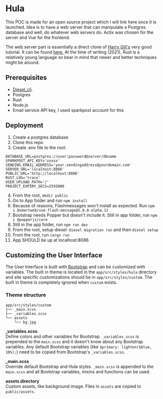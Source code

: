 # Hula

This POC is made for an open source project which I will link here once it is launched. Idea is to have a web server that can manipulate a Postgres database and well, do whatever web servers do. Actix was chosen for the server and Vue for the frontend.

The web server part is essentially a direct clone of [Harry Gill's](https://gill.net.in) very good tutorial. It can be found [here.](https://gill.net.in/posts/auth-microservice-rust-actix-web1.0-diesel-complete-tutorial/) At the time of writing (2021), Rust is a relatively young language so bear in mind that newer and better techniques might be around.

## Prerequisites

- [Diesel_cli](http://diesel.rs/guides/getting-started/).
- Postgres
- Rust
- Node.js
- Email service API key, I used sparkpost account for this

## Deployment

1. Create a postgres database
2. Clone this repo
3. Create .env file to the root:
```
DATABASE_URL=postgres://user:password@server/dbname
SPARKPOST_API_KEY='xxxxx'
SENDING_EMAIL_ADDRESS='your.sendingaddress@yourdomain.com'
SERVER_URL='localhost:8086'
PUBLIC_URL='http://localhost:8086'
RUST_LOG='trace'
USER_UPLOAD_PATH='/'
PROJECT_EXPIRY_SECS=2592000
```
4. From the root, `mkdir public`
5. Go to App folder and run `npm install`
6. Because of reasons, Flashmessages won't install as expected. Run `npm i @smartweb/vue-flash-message@1.0.0-alpha.12`
7. Bootstrap needs Popper but doesn't include it. Still in app folder, run `npm i @popperjs/core`
8. Still in the app folder, run `npm run dev`
9. From the root, setup diesel: `diesel migration run` and then `diesel setup`
10. From the root, run `cargo run`
11. App SHOULD be up at localhost:8086.

## Customizing the User Interface

The User Interface is built with [Bootstrap](https://getbootstrap.com) and can be customized with variables. The built in theme is located in the `app/src/styles/hula` directory and site specific customizations should be in `app/src/styles/custom`. The built in theme is completely ignored when `custom` exists.

### Theme structure

```
app/src/styles/custom
├── _main.scss
├── _variables.scss
└── assets
    └── bg.jpg
```

**\_variables.scss**  
Define colors and other variables for Bootstrap. `_variables.scss` is prepended to the `main.scss` and it doesn't know about any Bootstrap variables. Any default Bootstrap variables (like `$primary: lighten($blue, 10%);`) need to be copied from Bootstrap's `_variables.scss`.

**\_main.scss**  
Override default Bootstrap and Hula styles. `_main.scss` is appended to the `main.scss` and all Bootstrap variables, mixins and functions can be used.

**assets directory**  
Custom assets, like background image. Files in `assets` are copied to `public/assets`.
